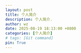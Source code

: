```yaml
---
layout: post
title: 个人简介
description: 个人简介.
author: wz
date: 2025-08-19 18:13:00 +0800
categories: [个人简介]
# tags: [Git command]
pin: True
---
```




